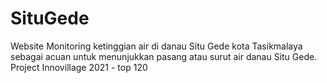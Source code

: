 # SituGede
Website Monitoring ketinggian air di danau Situ Gede kota Tasikmalaya sebagai acuan untuk menunjukkan pasang atau surut air danau Situ Gede.
Project Innovillage 2021 - top 120
